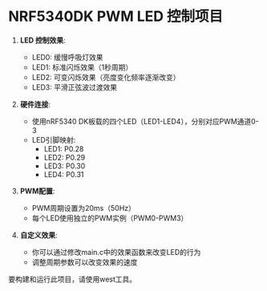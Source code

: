 # NRF5340DK PWM LED 控制项目

1. **LED 控制效果**:
   - LED0: 缓慢呼吸灯效果
   - LED1: 标准闪烁效果（1秒周期）
   - LED2: 可变闪烁效果（亮度变化频率逐渐改变）
   - LED3: 平滑正弦波过渡效果

2. **硬件连接**:
   - 使用nRF5340 DK板载的四个LED（LED1-LED4），分别对应PWM通道0-3
   - LED引脚映射:
     - LED1: P0.28
     - LED2: P0.29
     - LED3: P0.30
     - LED4: P0.31

3. **PWM配置**:
   - PWM周期设置为20ms（50Hz）
   - 每个LED使用独立的PWM实例（PWM0-PWM3）

4. **自定义效果**:
   - 你可以通过修改main.c中的效果函数来改变LED的行为
   - 调整周期参数可以改变效果的速度

要构建和运行此项目，请使用west工具。
